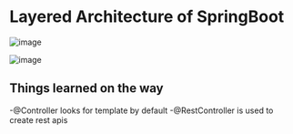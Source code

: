 # Layered Architecture of SpringBoot


![image](https://github.com/user-attachments/assets/aa9b640b-17bf-4ce8-9ef9-d68beeed2948)

![image](https://github.com/user-attachments/assets/428fd23c-db10-4bdd-9128-d4dd7a1b1187)


## Things learned on the way
-@Controller looks for template by default
-@RestController is used to create rest apis
